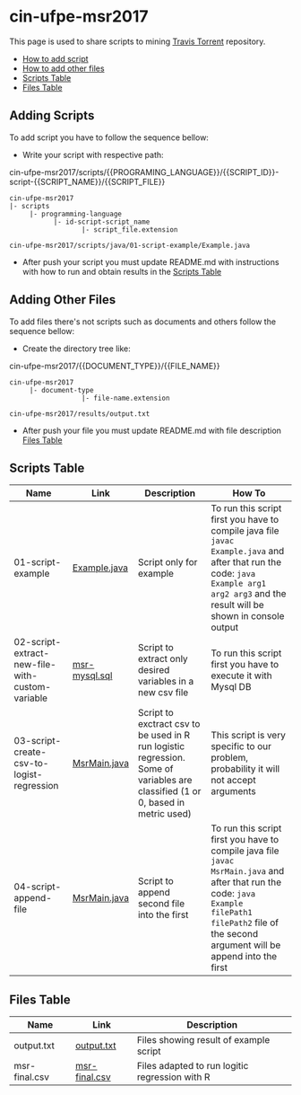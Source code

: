 # cin-ufpe-msr2017

This page is used to share scripts to mining [Travis Torrent](https://travistorrent.testroots.org/) repository.

* [How to add script](#adding-scripts)
* [How to add other files](#adding-other-files)
* [Scripts Table](#scripts-table)
* [Files Table](#files-table)

## Adding Scripts

To add script you have to follow the sequence bellow:
  - Write your script with respective path:
  
  cin-ufpe-msr2017/scripts/{{PROGRAMING_LANGUAGE}}/{{SCRIPT_ID}}-script-{{SCRIPT_NAME}}/{{SCRIPT_FILE}}
  
  ```
  cin-ufpe-msr2017
  |- scripts
       |- programming-language
             |- id-script-script_name
                    |- script_file.extension
  
  cin-ufpe-msr2017/scripts/java/01-script-example/Example.java
  ```

  - After push your script you must update README.md with instructions with how to run and obtain results in the [Scripts Table](#scripts-table)

## Adding Other Files
To add files there's not scripts such as documents and others follow the sequence bellow:
  - Create the directory tree like:
  
  cin-ufpe-msr2017/{{DOCUMENT_TYPE}}/{{FILE_NAME}}
  
  ```
  cin-ufpe-msr2017
       |- document-type
                    |- file-name.extension
                    
  cin-ufpe-msr2017/results/output.txt
  ```

  - After push your file you must update README.md with file description [Files Table](#files-table)

## Scripts Table

Name | Link | Description | How To
------------ | ------------ | ------------- | -------------
01-script-example | [Example.java](https://github.com/victorlaerte/cin-ufpe-msr2017/blob/master/scripts/java/01-script-example/src/Example.java) | Script only for example | To run this script first you have to compile java file `javac Example.java` and after that run the code: `java Example arg1 arg2 arg3` and the result will be shown in console output
02-script-extract-new-file-with-custom-variable | [msr-mysql.sql](https://github.com/victorlaerte/cin-ufpe-msr2017/blob/master/scripts/sql/02-script-extract-new-file-with-custom-variable/msr-mysql.sql) | Script to extract only desired variables in a new csv file | To run this script first you have to execute it with Mysql DB
03-script-create-csv-to-logist-regression | [MsrMain.java](https://github.com/victorlaerte/cin-ufpe-msr2017/tree/master/scripts/java) | Script to exctract csv to be used in R run logistic regression. Some of variables are classified (1 or 0, based in metric used) | This script is very specific to our problem, probability it will not accept arguments
04-script-append-file | [MsrMain.java](https://github.com/victorlaerte/cin-ufpe-msr2017/blob/master/scripts/java/04-script-append-file/MsrMain.java) | Script to append second file into the first  | To run this script first you have to compile java file `javac MsrMain.java` and after that run the code: `java Example filePath1 filePath2` file of the second argument will be append into the first

## Files Table

Name | Link | Description
------------ | ------------ | -------------
output.txt | [output.txt](https://github.com/victorlaerte/cin-ufpe-msr2017/blob/master/results/output.txt) | Files showing result of example script
msr-final.csv | [msr-final.csv](https://github.com/victorlaerte/cin-ufpe-msr2017/blob/master/results/msr-final.csv) | Files adapted to run logitic regression with R
